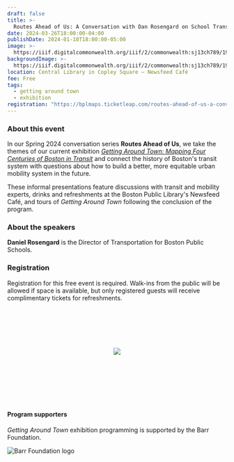 ```yaml
---
draft: false
title: >-
  Routes Ahead of Us: A Conversation with Dan Rosengard on School Transportation
date: 2024-03-26T18:00:00-04:00
publishDate: 2024-01-10T18:00:00-05:00
image: >-
  https://iiif.digitalcommonwealth.org/iiif/2/commonwealth:sj13ch789/1916,1264,4032,1722/,1200/0/default.jpg
backgroundImage: >-
  https://iiif.digitalcommonwealth.org/iiif/2/commonwealth:sj13ch789/1916,1264,4032,1722/,1200/0/default.jpg
location: Central Library in Copley Square – Newsfeed Café
fee: Free
tags:
  - getting around town
  - exhibition
registration: "https://bplmaps.ticketleap.com/routes-ahead-of-us-a-conversation-rosengard/"
---
```


### About this event

In our Spring 2024 conversation series **Routes Ahead of Us**, we take the themes of our current exhibition [*Getting Around Town: Mapping Four Centuries of Boston in Transit*](https://www.leventhalmap.org/digital-exhibitions/getting-around-town/) and connect the history of Boston's transit system with questions about how to build a better, more equitable urban mobility system in the future.

These informal presentations feature discussions with transit and mobility experts, drinks and refreshments at the Boston Public Library's Newsfeed Café, and tours of _Getting Around Town_ following the conclusion of the program.

### About the speakers

**Daniel Rosengard** is the Director of Transportation for Boston Public Schools.

### Registration

Registration for this free event is required. Walk-ins from the public will be allowed if space is available, but only registered guests will receive complimentary tickets for refreshments.

<link href="https://widgets.ticketleap.com/v2/widget.css" media="screen" rel="stylesheet" type="text/css" /><script src="https://widgets.ticketleap.com/v2/widget.js" type="text/javascript"></script><div id="tl-widget-wrapper-0cb1117c-c4c5-4694-ace7-a75e827346fe"><script type="text/javascript">tl_widget.update_widget("https://bplmaps.ticketleap.com/widget/v2/", "0cb1117c-c4c5-4694-ace7-a75e827346fe", "events=routes-ahead-of-us-a-conversation-rosengard&accent_color=#054571");</script><!--[if IE 6]><div style="display:none"><![endif]--><div style="width: 100%; display: table; height: 200px;"><div style="display: table-cell; vertical-align: middle; text-align: center;"><img src="https://widgets.ticketleap.com/v2/loading.gif" /></div></div><!--[if IE 6]></div><![endif]--></div><input type="hidden" id="tl-affiliate-url-0cb1117c-c4c5-4694-ace7-a75e827346fe" name="tl-affiliate-url-0cb1117c-c4c5-4694-ace7-a75e827346fe" value="https://www.ticketleap.com/solutions/sell-tickets-online?rc=WIDGET-STO"><input type="hidden" id="tl-show-event-name-0cb1117c-c4c5-4694-ace7-a75e827346fe" name="tl-show-event-name-0cb1117c-c4c5-4694-ace7-a75e827346fe" value="true"><input type="hidden" id="tl-show-event-location-0cb1117c-c4c5-4694-ace7-a75e827346fe" name="tl-show-event-location-0cb1117c-c4c5-4694-ace7-a75e827346fe" value="true"><input type="hidden" id="tl-show-event-dates-0cb1117c-c4c5-4694-ace7-a75e827346fe" name="tl-show-event-dates-0cb1117c-c4c5-4694-ace7-a75e827346fe" value="true">
<br>

#### Program supporters

_Getting Around Town_ exhibition programming is supported by the Barr Foundation.

![Barr Foundation logo](https://barrfdn-prod.s3.amazonaws.com/image/3394/crop_preview.jpg?1600189547)
